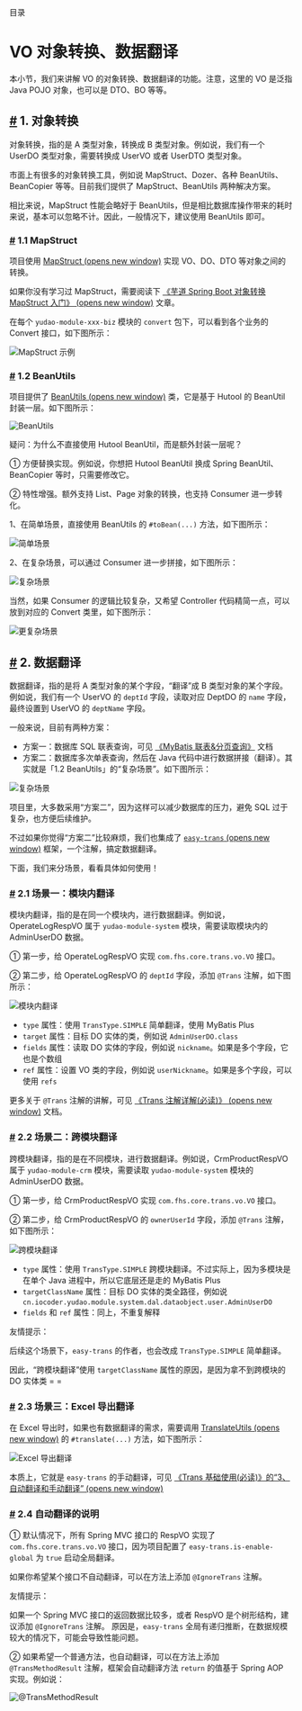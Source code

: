 目录

# VO 对象转换、数据翻译

本小节，我们来讲解 VO 的对象转换、数据翻译的功能。注意，这里的 VO 是泛指 Java POJO 对象，也可以是 DTO、BO 等等。

## [#](#_1-对象转换) 1. 对象转换

对象转换，指的是 A 类型对象，转换成 B 类型对象。例如说，我们有一个 UserDO 类型对象，需要转换成 UserVO 或者 UserDTO 类型对象。

市面上有很多的对象转换工具，例如说 MapStruct、Dozer、各种 BeanUtils、BeanCopier 等等。目前我们提供了 MapStruct、BeanUtils 两种解决方案。

相比来说，MapStruct 性能会略好于 BeanUtils，但是相比数据库操作带来的耗时来说，基本可以忽略不计。因此，一般情况下，建议使用 BeanUtils 即可。

### [#](#_1-1-mapstruct) 1.1 MapStruct

项目使用 [MapStruct (opens new window)](https://www.iocoder.cn/Spring-Boot/MapStruct/?yudao) 实现 VO、DO、DTO 等对象之间的转换。

如果你没有学习过 MapStruct，需要阅读下 [《芋道 Spring Boot 对象转换 MapStruct 入门》 (opens new window)](https://www.iocoder.cn/Spring-Boot/MapStruct/?yudao) 文章。

在每个 `yudao-module-xxx-biz` 模块的 `convert` 包下，可以看到各个业务的 Convert 接口，如下图所示：

![MapStruct 示例](./static/MapStruct.png)

### [#](#_1-2-beanutils) 1.2 BeanUtils

项目提供了 [BeanUtils (opens new window)](https://github.com/YunaiV/ruoyi-vue-pro/blob/master/yudao-framework/yudao-common/src/main/java/cn/iocoder/yudao/framework/common/util/object/BeanUtils.java) 类，它是基于 Hutool 的 BeanUtil 封装一层。如下图所示：

![BeanUtils](./static/BeanUtils.png)

疑问：为什么不直接使用 Hutool BeanUtil，而是额外封装一层呢？

① 方便替换实现。例如说，你想把 Hutool BeanUtil 换成 Spring BeanUtil、BeanCopier 等时，只需要修改它。

② 特性增强。额外支持 List、Page 对象的转换，也支持 Consumer 进一步转化。

1、在简单场景，直接使用 BeanUtils 的 `#toBean(...)` 方法，如下图所示：

![简单场景](./static/BeanUtils-01.png)

2、在复杂场景，可以通过 Consumer 进一步拼接，如下图所示：

![复杂场景](./static/BeanUtils-02.png)

当然，如果 Consumer 的逻辑比较复杂，又希望 Controller 代码精简一点，可以放到对应的 Convert 类里，如下图所示：

![更复杂场景](./static/BeanUtils-03.png)

## [#](#_2-数据翻译) 2. 数据翻译

数据翻译，指的是将 A 类型对象的某个字段，“翻译”成 B 类型对象的某个字段。例如说，我们有一个 UserVO 的 `deptId` 字段，读取对应 DeptDO 的 `name` 字段，最终设置到 UserVO 的 `deptName` 字段。

一般来说，目前有两种方案：

*   方案一：数据库 SQL 联表查询，可见 [《MyBatis 联表&分页查询》](/mybatis-pro/) 文档
*   方案二：数据库多次单表查询，然后在 Java 代码中进行数据拼接（翻译）。其实就是「1.2 BeanUtils」的“复杂场景”。如下图所示：

![复杂场景](./static/BeanUtils-02.png)

项目里，大多数采用“方案二”，因为这样可以减少数据库的压力，避免 SQL 过于复杂，也方便后续维护。

不过如果你觉得“方案二”比较麻烦，我们也集成了 [`easy-trans` (opens new window)](https://gitee.com/dromara/easy_trans) 框架，一个注解，搞定数据翻译。

下面，我们来分场景，看看具体如何使用！

### [#](#_2-1-场景一-模块内翻译) 2.1 场景一：模块内翻译

模块内翻译，指的是在同一个模块内，进行数据翻译。例如说，OperateLogRespVO 属于 `yudao-module-system` 模块，需要读取模块内的 AdminUserDO 数据。

① 第一步，给 OperateLogRespVO 实现 `com.fhs.core.trans.vo.VO` 接口。

② 第二步，给 OperateLogRespVO 的 `deptId` 字段，添加 `@Trans` 注解，如下图所示：

![模块内翻译](./static/模块内翻译.png)

*   `type` 属性：使用 `TransType.SIMPLE` 简单翻译，使用 MyBatis Plus
*   `target` 属性：目标 DO 实体的类，例如说 `AdminUserDO.class`
*   `fields` 属性：读取 DO 实体的字段，例如说 `nickname`。如果是多个字段，它也是个数组
*   `ref` 属性：设置 VO 类的字段，例如说 `userNickname`。如果是多个字段，可以使用 `refs`

更多关于 `@Trans` 注解的讲解，可见 [《Trans 注解详解(必读)》 (opens new window)](http://easy-trans.fhs-opensource.top/components/trans.html) 文档。

### [#](#_2-2-场景二-跨模块翻译) 2.2 场景二：跨模块翻译

跨模块翻译，指的是在不同模块，进行数据翻译。例如说，CrmProductRespVO 属于 `yudao-module-crm` 模块，需要读取 `yudao-module-system` 模块的 AdminUserDO 数据。

① 第一步，给 CrmProductRespVO 实现 `com.fhs.core.trans.vo.VO` 接口。

② 第二步，给 CrmProductRespVO 的 `ownerUserId` 字段，添加 `@Trans` 注解，如下图所示：

![跨模块翻译](./static/跨模块翻译.png)

*   `type` 属性：使用 `TransType.SIMPLE` 跨模块翻译。不过实际上，因为多模块是在单个 Java 进程中，所以它底层还是走的 MyBatis Plus
*   `targetClassName` 属性：目标 DO 实体的类全路径，例如说 `cn.iocoder.yudao.module.system.dal.dataobject.user.AdminUserDO`
*   `fields` 和 `ref` 属性：同上，不重复解释

友情提示：

后续这个场景下，`easy-trans` 的作者，也会改成 `TransType.SIMPLE` 简单翻译。

因此，“跨模块翻译”使用 `targetClassName` 属性的原因，是因为拿不到跨模块的 DO 实体类 = =

### [#](#_2-3-场景三-excel-导出翻译) 2.3 场景三：Excel 导出翻译

在 Excel 导出时，如果也有数据翻译的需求，需要调用 [TranslateUtils (opens new window)](https://github.com/YunaiV/ruoyi-vue-pro/blob/master/yudao-framework/yudao-spring-boot-starter-mybatis/src/main/java/cn/iocoder/yudao/framework/translate/core/TranslateUtils.java) 的 `#translate(...)` 方法，如下图所示：

![Excel 导出翻译](./static/导出翻译.png)

本质上，它就是 `easy-trans` 的手动翻译，可见 [《Trans 基础使用(必读)》的“3、自动翻译和手动翻译” (opens new window)](http://easy-trans.fhs-opensource.top/components/basic.html#_3%E3%80%81%E8%87%AA%E5%8A%A8%E7%BF%BB%E8%AF%91%E5%92%8C%E6%89%8B%E5%8A%A8%E7%BF%BB%E8%AF%91)

### [#](#_2-4-自动翻译的说明) 2.4 自动翻译的说明

① 默认情况下，所有 Spring MVC 接口的 RespVO 实现了 `com.fhs.core.trans.vo.VO` 接口，因为项目配置了 `easy-trans.is-enable-global` 为 `true` 启动全局翻译。

如果你希望某个接口不自动翻译，可以在方法上添加 `@IgnoreTrans` 注解。

友情提示：

如果一个 Spring MVC 接口的返回数据比较多，或者 RespVO 是个树形结构，建议添加 `@IgnoreTrans` 注解。 原因是，`easy-trans` 全局有递归推断，在数据规模较大的情况下，可能会导致性能问题。

② 如果希望一个普通方法，也自动翻译，可以在方法上添加 `@TransMethodResult` 注解，框架会自动翻译方法 `return` 的值基于 Spring AOP 实现。例如说：

![@TransMethodResult](./static/TransMethodResult.png)
